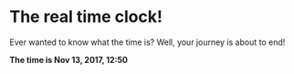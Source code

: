 # The real time clock!

Ever wanted to know what the time is? Well, your journey is about to end!

**The time is Nov 13, 2017, 12:50**